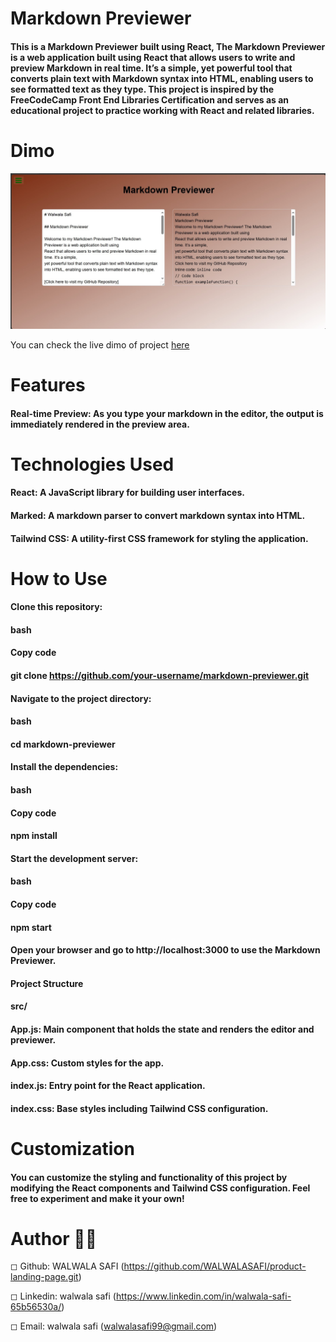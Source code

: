 # Markdown Previewer
#### This is a Markdown Previewer built using React, The Markdown Previewer is a web application built using React that allows users to write and preview Markdown in real time. It’s a simple, yet powerful tool that converts plain text with Markdown syntax into HTML, enabling users to see formatted text as they type. This project is inspired by the FreeCodeCamp Front End Libraries Certification and serves as an educational project to practice working with React and related libraries.


# Dimo 
![pic](<New folder/SharedScreenshot.jpg>)

You can check the live dimo of project [here]()

# Features
#### Real-time Preview: As you type your markdown in the editor, the output is immediately rendered in the preview area.



# Technologies Used
#### React: A JavaScript library for building user interfaces.
#### Marked: A markdown parser to convert markdown syntax into HTML.
#### Tailwind CSS: A utility-first CSS framework for styling the application.


# How to Use
#### Clone this repository:
#### bash
#### Copy code
#### git clone https://github.com/your-username/markdown-previewer.git
#### Navigate to the project directory:
#### bash
#### cd markdown-previewer
#### Install the dependencies:
#### bash
#### Copy code
#### npm install
#### Start the development server:
#### bash
#### Copy code
#### npm start
#### Open your browser and go to http://localhost:3000 to use the Markdown Previewer.
#### Project Structure
#### src/
#### App.js: Main component that holds the state and renders the editor and previewer.
#### App.css: Custom styles for the app.
#### index.js: Entry point for the React application.
#### index.css: Base styles including Tailwind CSS configuration.



# Customization
#### You can customize the styling and functionality of this project by modifying the React components and Tailwind CSS configuration. Feel free to experiment and make it your own!



# Author 🔵✅
◻ Github: WALWALA SAFI (https://github.com/WALWALASAFI/product-landing-page.git)

◻ Linkedin:  walwala safi (https://www.linkedin.com/in/walwala-safi-65b56530a/)

◻ Email: walwala safi (walwalasafi99@gmail.com)
